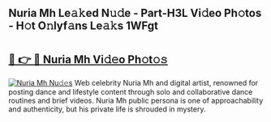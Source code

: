## Nuria Mh Le𝚊𝚔ed N𝚞𝚍e - Part-H3L Vi𝚍eo Ph𝚘tos - H𝚘t O𝚗lyf𝚊ns Le𝚊𝚔s 1WFgt

# <h2><a href="http://hf3ee9.feru.top/?c=Nuria+Mh">🔗 👉 🔴 Nuria Mh Vi𝚍𝚎o Ph𝚘t𝚘𝚜</a></h2>

[![Nuria Mh Nu𝚍𝚎s](https://i.imgur.com/0TWrTi3.gif)](http://hf3ee9.feru.top/?c=Nuria+Mh)
Web celebrity Nuria Mh and digital artist, renowned for posting dance and lifestyle content through solo and collaborative dance routines and brief videos. Nuria Mh public persona is one of approachability and authenticity, but his private life is shrouded in mystery. 
